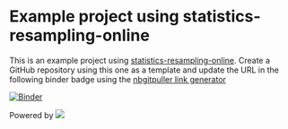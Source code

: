 # Example project using statistics-resampling-online

This is an example project using [statistics-resampling-online](https://img.shields.io/github/forks/acpennlab/statistics-resampling-online/tree/jammy-docker). Create a GitHub repository using this one as a template and update the URL in the following binder badge using the [nbgitpuller link generator](https://nbgitpuller.readthedocs.io/en/latest/link.html?tab=binder) 

[![Binder](https://mybinder.org/badge.svg)](https://mybinder.org/v2/gh/acpennlab/statistics-resampling-online/jammy-docker?urlpath=git-pull%3Frepo%3Dhttps%253A%252F%252Fgithub.com%252Facpennlab%252Fstatistics-resampling-project%26urlpath%3Dlab%252Ftree%252Fstatistics-resampling-project%252Findex.ipynb%26branch%3Dmaster)

Powered by [![](https://img.shields.io/github/forks/acpennlab/statistics-resampling-online?label=GitHub%20Repo&amp;style=social)](https://github.com/acpennlab/statistics-resampling-online)
